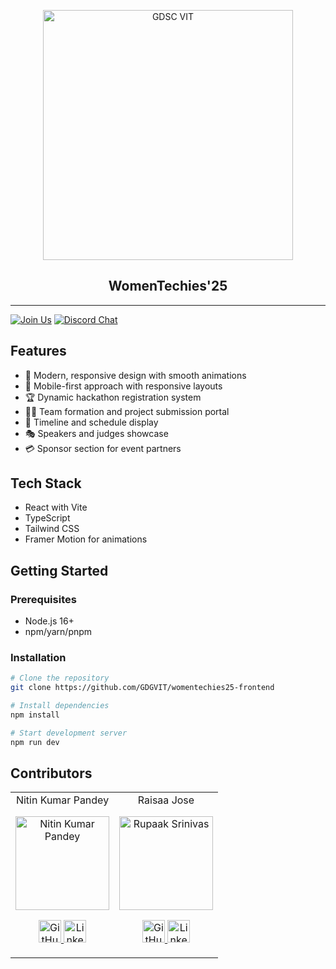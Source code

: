 <p align="center">
  <img width="400" src="https://user-images.githubusercontent.com/56252312/159312411-58410727-3933-4224-b43e-4e9b627838a3.png" alt="GDSC VIT"/>
  <h2 align="center">WomenTechies'25</h2>
</p>

---

[![Join Us](https://img.shields.io/badge/Join%20Us-Developer%20Student%20Clubs-red)](https://dsc.community.dev/vellore-institute-of-technology/)
[![Discord Chat](https://img.shields.io/discord/760928671698649098.svg)](https://discord.gg/498KVdSKWR)

## Features

- 🎨 Modern, responsive design with smooth animations
- 📱 Mobile-first approach with responsive layouts
- 🏆 Dynamic hackathon registration system
- 👩‍💻 Team formation and project submission portal
- 📢 Timeline and schedule display
- 🎭 Speakers and judges showcase
- 💳 Sponsor section for event partners

## Tech Stack

- React with Vite
- TypeScript
- Tailwind CSS
- Framer Motion for animations
 

## Getting Started

### Prerequisites

- Node.js 16+
- npm/yarn/pnpm

### Installation

```bash
# Clone the repository
git clone https://github.com/GDGVIT/womentechies25-frontend

# Install dependencies
npm install

# Start development server
npm run dev

```

## Contributors
<table align="center">
    <tr align="center">
        <td>
            Nitin Kumar Pandey
            <p align="center">
                <img src="https://temp-dep.vercel.app/_next/image?url=%2Fteam%2Ftechnical%2Fnitin.jpg&w=1920&q=75" width="150" height="150" alt="Nitin Kumar Pandey">
            </p>
            <p align="center">
                <a href="https://github.com/NitinTheGreat">
                    <img src="http://www.iconninja.com/files/241/825/211/round-collaboration-social-github-code-circle-network-icon.svg" width="36" height="36" alt="GitHub">
                </a>
                <a href="https://www.linkedin.com/in/nitinkrpandey">
                    <img src="http://www.iconninja.com/files/863/607/751/network-linkedin-social-connection-circular-circle-media-icon.svg" width="36" height="36" alt="LinkedIn">
                </a>
            </p>
        </td>
       <td>
            Raisaa Jose
            <p align="center">
                <img src="https://temp-dep.vercel.app/_next/image?url=%2Fteam%2Fdesign%2Fraisa.jpeg&w=1920&q=75" width="150" height="150" alt="Rupaak Srinivas">
            </p>
            <p align="center">
                <a href="https://github.com/raisaaajose">
                    <img src="http://www.iconninja.com/files/241/825/211/round-collaboration-social-github-code-circle-network-icon.svg" width="36" height="36" alt="GitHub">
                </a>
                <a href="http://www.linkedin.com/in/raisa-jose">
                    <img src="http://www.iconninja.com/files/863/607/751/network-linkedin-social-connection-circular-circle-media-icon.svg" width="36" height="36" alt="LinkedIn">
                </a>
            </p>
        </td>
        

 </tr>
